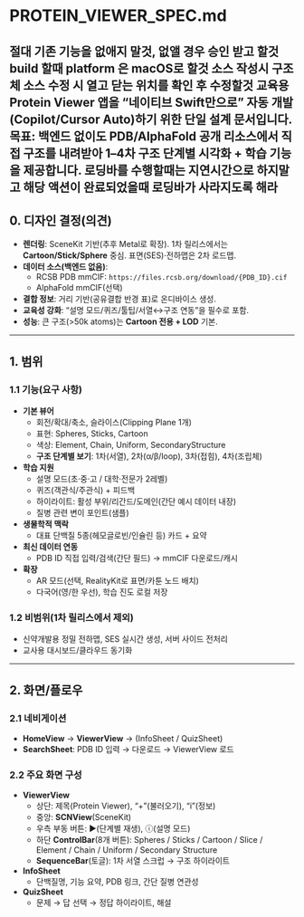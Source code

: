 # PROTEIN_VIEWER_SPEC.md
절대 기존 기능을 없애지 말것, 없앨 경우 승인 받고 할것
build 할때 platform 은 macOS로 할것
소스 작성시 구조체 소스 수정 시 열고 닫는 위치를 확인 후 수정할것
교육용 **Protein Viewer** 앱을 “네이티브 Swift만으로” 자동 개발(Copilot/Cursor Auto)하기 위한 **단일 설계 문서**입니다.  
목표: 백엔드 없이도 PDB/AlphaFold 공개 리소스에서 직접 구조를 내려받아 **1–4차 구조 단계별 시각화 + 학습 기능**을 제공합니다.
로딩바를 수행할때는 지연시간으로 하지말고 해당 액션이 완료되었을때 로딩바가 사라지도록 해라
---

## 0. 디자인 결정(의견)
- **렌더링**: SceneKit 기반(추후 Metal로 확장). 1차 릴리스에서는 **Cartoon/Stick/Sphere** 중심. 표면(SES)·전하맵은 2차 로드맵.
- **데이터 소스(백엔드 없음)**:  
  - RCSB PDB mmCIF: `https://files.rcsb.org/download/{PDB_ID}.cif`  
  - AlphaFold mmCIF(선택)  
- **결합 정보**: 거리 기반(공유결합 반경 표)로 온디바이스 생성.  
- **교육성 강화**: “설명 모드/퀴즈/툴팁/서열↔구조 연동”을 필수로 포함.  
- **성능**: 큰 구조(>50k atoms)는 **Cartoon 전용 + LOD** 기본.

---

## 1. 범위
### 1.1 기능(요구 사항)
- **기본 뷰어**
  - 회전/확대/축소, 슬라이스(Clipping Plane 1개)
  - 표현: Spheres, Sticks, Cartoon
  - 색상: Element, Chain, Uniform, SecondaryStructure
  - **구조 단계별 보기**: 1차(서열), 2차(α/β/loop), 3차(접힘), 4차(조립체)
- **학습 지원**
  - 설명 모드(초·중·고 / 대학·전문가 2레벨)
  - 퀴즈(객관식/주관식) + 피드백
  - 하이라이트: 활성 부위/리간드/도메인(간단 예시 데이터 내장)
  - 질병 관련 변이 포인트(샘플)
- **생물학적 맥락**
  - 대표 단백질 5종(헤모글로빈/인슐린 등) 카드 + 요약
- **최신 데이터 연동**
  - PDB ID 직접 입력/검색(간단 필드) → mmCIF 다운로드/캐시
- **확장**
  - AR 모드(선택, RealityKit로 표면/카툰 노드 배치)
  - 다국어(영/한 우선), 학습 진도 로컬 저장

### 1.2 비범위(1차 릴리스에서 제외)
- 신약개발용 정밀 전하맵, SES 실시간 생성, 서버 사이드 전처리
- 교사용 대시보드/클라우드 동기화

---

## 2. 화면/플로우
### 2.1 네비게이션
- **HomeView** → **ViewerView** → (InfoSheet / QuizSheet)
- **SearchSheet**: PDB ID 입력 → 다운로드 → ViewerView 로드

### 2.2 주요 화면 구성
- **ViewerView**
  - 상단: 제목(Protein Viewer), “+”(불러오기), “i”(정보)
  - 중앙: **SCNView**(SceneKit)
  - 우측 부동 버튼: ▶︎(단계별 재생), ⓘ(설명 모드)
  - 하단 **ControlBar**(8개 버튼): Spheres / Sticks / Cartoon / Slice / Element / Chain / Uniform / Secondary Structure
  - **SequenceBar**(토글): 1차 서열 스크럽 → 구조 하이라이트
- **InfoSheet**
  - 단백질명, 기능 요약, PDB 링크, 간단 질병 연관성
- **QuizSheet**
  - 문제 → 답 선택 → 정답 하이라이트, 해설
